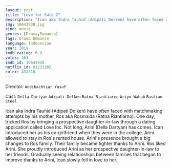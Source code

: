 ```yaml
---
layout: post
title: "Love for Sale 2"
description: "Ican aka Indra Tauhid (Adipati Dolken) have often faced with matchmaking attempts by his mother, Ros aka Rosmaida (Ratna Riantiarno). One day, tricked Ros by bringing a prospective daughter-in-law through a dating application called Love Inc. Not long, Arini (Della Dartyan) has comes. Ican introduced her as his ex-girlfriend when they were in the college. Arini allowed to stay in Ros's rented house. Arini's presence brought a big changes to Ros family. Their family became tighter thanks to Arini. Ros liked Arini. She proudly introduced Arini as her prosp.."
img: 10643938.jpg
kind: movie
genres: [Drama,Romance]
tags: Drama Romance 
language: Indonesian
year: 2019
imdb_rating: 6.9
votes: 361
imdb_id: 10643938
netflix_id: 81231382
color: 432818
---
```

Director: `Andibachtiar Yusuf`  

Cast: `Della Dartyan` `Adipati Dolken` `Ratna Riantiarno` `Ariyo Wahab` `Bastian Steel` 

Ican aka Indra Tauhid (Adipati Dolken) have often faced with matchmaking attempts by his mother, Ros aka Rosmaida (Ratna Riantiarno). One day, tricked Ros by bringing a prospective daughter-in-law through a dating application called Love Inc. Not long, Arini (Della Dartyan) has comes. Ican introduced her as his ex-girlfriend when they were in the college. Arini allowed to stay in Ros's rented house. Arini's presence brought a big changes to Ros family. Their family became tighter thanks to Arini. Ros liked Arini. She proudly introduced Arini as her prospective daughter-in-law to her friends. Gradually seeing relationships between families that began to improve thanks to Arini, Ican slowly fell in love to her.